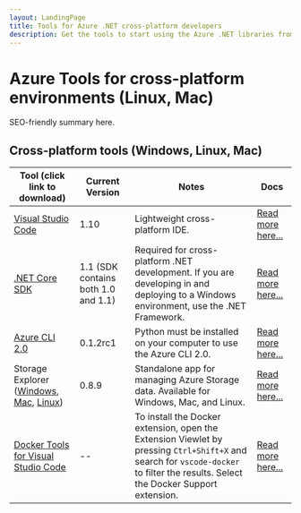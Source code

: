 ```yaml
---
layout: LandingPage
title: Tools for Azure .NET cross-platform developers
description: Get the tools to start using the Azure .NET libraries from a Linux or Mac environment.
---
```


# Azure Tools for cross-platform environments (Linux, Mac)

SEO-friendly summary here.

## Cross-platform tools (Windows, Linux, Mac)

|  Tool (click link to download)                                                                                                                                                                                                 | Current Version                     | Notes                                                                                                                                                                             | Docs                                                                                                                                                     |
|--------------------------------------------------------------------------------------------------------------------------------------------------------------------------------------------------------------------------------|-------------------------------------|-----------------------------------------------------------------------------------------------------------------------------------------------------------------------------------|----------------------------------------------------------------------------------------------------------------------------------------------------------|
| [Visual Studio Code](https://code.visualstudio.com/download)                                                                                                                                                                   | 1.10                                | Lightweight cross-platform IDE.                                                                                                                                                   | [Read more here...](https://code.visualstudio.com/docs)                                                                                                  |
| [.NET Core SDK](https://www.microsoft.com/net/download/core)                                                                                                                                                                   | 1.1 (SDK contains both 1.0 and 1.1) | Required for cross-platform .NET development. If you are developing in and deploying to a Windows environment, use the .NET Framework.                                            | [Read more here...](https://docs.microsoft.com/en-us/dotnet/articles/core/)                                                                              |
| [Azure CLI 2.0](https://docs.microsoft.com/en-us/cli/azure/install-azure-cli)                                                                                                                                                  | 0.1.2rc1                            | Python must be installed on your computer to use the Azure CLI 2.0.                                                                                                               | [Read more here...](https://docs.microsoft.com/cli/azure/overview)                                                                                       |
| Storage Explorer ([Windows](https://go.microsoft.com/fwlink/?LinkId=698844&clcid=0x409), [Mac](https://go.microsoft.com/fwlink/?LinkId=698845&clcid=0x409), [Linux](https://go.microsoft.com/fwlink/?LinkId=722418&clcid=0x409)) | 0.8.9                               | Standalone app for managing Azure Storage data. Available for Windows, Mac, and Linux.                                                                                            | [Read more here...](https://docs.microsoft.com/api/Redirect/en-us/documentation/articles/vs-azure-tools-storage-manage-with-storage-explorer/)           |
| [Docker Tools for Visual Studio Code](https://go.microsoft.com/fwlink/?LinkId=780681&clcid=0x409)                                                                                                                              | --                                  | To install the Docker extension, open the Extension Viewlet by pressing `Ctrl+Shift+X` and search for `vscode-docker` to filter the results. Select the Docker Support extension. | [Read more here...](https://code.visualstudio.com/docs/languages/dockerfile)                                                                             |
